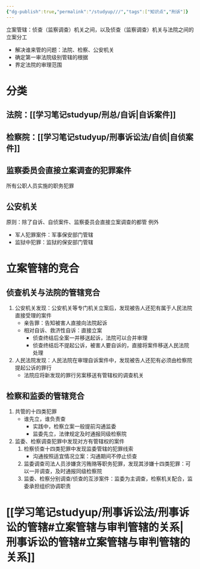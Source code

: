 ```yaml
---
{"dg-publish":true,"permalink":"/studyup///","tags":["知识点","刑诉"]}
---
```


立案管辖：侦查（监察调查）机关之间，以及侦查（监察调查）机关与法院之间的立案分工
- 解决谁来管的问题：法院、检察、公安机关
- 确定第一审法院级别管辖的根据
- 界定法院的审理范围
# 分类
## 法院：[[学习笔记studyup/刑总/自诉\|自诉案件]]
## 检察院：[[学习笔记studyup/刑事诉讼法/自侦\|自侦案件]]
## 监察委员会直接立案调查的犯罪案件
所有公职人员实施的职务犯罪
## 公安机关
原则：除了自诉、自侦案件、监察委员会直接立案调查的都管
例外
- 军人犯罪案件：军事保安部门管辖
- 监狱中犯罪：监狱的保安部门管辖
# 立案管辖的竞合
## 侦查机关与法院的管辖竞合
1. 公安机关发现：公安机关等专门机关立案后，发现被告人还犯有属于人民法院直接受理的案件
	- 亲告罪：告知被害人直接向法院起诉
	- 相对自诉、救济性自诉：直接立案
		- 侦查终结后全案一并移送起诉，法院可以合并审理
		- 侦查终结后不提起公诉，被害人要自诉的，直接将案件移送人民法院处理
2. 人民法院发现：人民法院在审理自诉案件中，发现被告人还犯有必须由检察院提起公诉的罪行
	  - 法院应将新发现的罪行另案移送有管辖权的调查机关
## 检察和监委的管辖竞合
1. 共管的十四类犯罪
	- 谁先立，谁负责查
		- 实践中，检察立案一般提前沟通监委
		- 监委先立，法律规定及时通报同级检察院
2. 监委、检察调查犯罪中发现对方有管辖权的案件
	1. 检察侦查十四类犯罪中发现监委管辖的犯罪线索
		- 沟通按照适宜情况立案：沟通期间不停止侦查
	2. 监委调查司法人员涉嫌贪污贿赂等职务犯罪，发现其涉嫌十四类犯罪：可以一并调查，及时通报同级检察院
	3. 监委、检察分别调查/侦查的互涉案件：监委为主调查，检察机关配合，监委承担组织协调职责
# [[学习笔记studyup/刑事诉讼法/刑事诉讼的管辖#立案管辖与审判管辖的关系\|刑事诉讼的管辖#立案管辖与审判管辖的关系]]